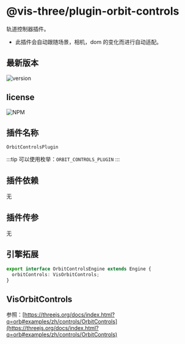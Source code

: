 # @vis-three/plugin-orbit-controls

轨道控制器插件。

- 此插件会自动跟随场景，相机，dom 的变化而进行自动适配。

## 最新版本

<img alt="version" src="https://img.shields.io/npm/v/@vis-three/plugin-orbit-controls">

## license

<img alt="NPM" src="https://img.shields.io/npm/l/@vis-three/plugin-orbit-controls?color=blue">

## 插件名称

`OrbitControlsPlugin`

:::tip
可以使用枚举：`ORBIT_CONTROLS_PLUGIN`
:::

## 插件依赖

无

## 插件传参

无

## 引擎拓展

```ts
export interface OrbitControlsEngine extends Engine {
  orbitControls: VisOrbitControls;
}
```
## VisOrbitControls
参照：[https://threejs.org/docs/index.html?q=orb#examples/zh/controls/OrbitControls](https://threejs.org/docs/index.html?q=orb#examples/zh/controls/OrbitControls)